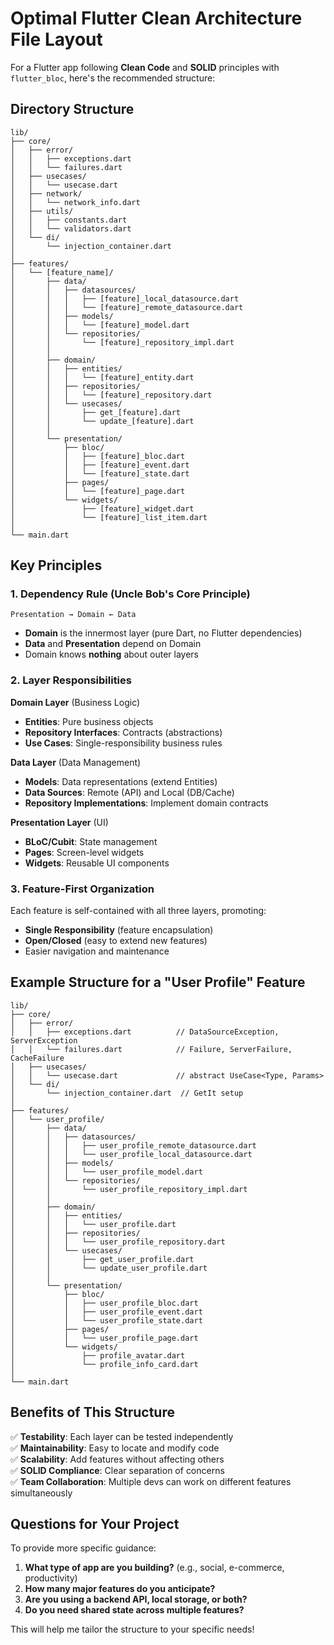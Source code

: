 # Optimal Flutter Clean Architecture File Layout

For a Flutter app following **Clean Code** and **SOLID** principles with `flutter_bloc`, here's the recommended structure:

## Directory Structure

```
lib/
├── core/
│   ├── error/
│   │   ├── exceptions.dart
│   │   └── failures.dart
│   ├── usecases/
│   │   └── usecase.dart
│   ├── network/
│   │   └── network_info.dart
│   ├── utils/
│   │   ├── constants.dart
│   │   └── validators.dart
│   └── di/
│       └── injection_container.dart
│
├── features/
│   └── [feature_name]/
│       ├── data/
│       │   ├── datasources/
│       │   │   ├── [feature]_local_datasource.dart
│       │   │   └── [feature]_remote_datasource.dart
│       │   ├── models/
│       │   │   └── [feature]_model.dart
│       │   └── repositories/
│       │       └── [feature]_repository_impl.dart
│       │
│       ├── domain/
│       │   ├── entities/
│       │   │   └── [feature]_entity.dart
│       │   ├── repositories/
│       │   │   └── [feature]_repository.dart
│       │   └── usecases/
│       │       ├── get_[feature].dart
│       │       └── update_[feature].dart
│       │
│       └── presentation/
│           ├── bloc/
│           │   ├── [feature]_bloc.dart
│           │   ├── [feature]_event.dart
│           │   └── [feature]_state.dart
│           ├── pages/
│           │   └── [feature]_page.dart
│           └── widgets/
│               ├── [feature]_widget.dart
│               └── [feature]_list_item.dart
│
└── main.dart
```

## Key Principles

### 1. **Dependency Rule** (Uncle Bob's Core Principle)
```
Presentation → Domain ← Data
```
- **Domain** is the innermost layer (pure Dart, no Flutter dependencies)
- **Data** and **Presentation** depend on Domain
- Domain knows **nothing** about outer layers

### 2. **Layer Responsibilities**

**Domain Layer** (Business Logic)
- **Entities**: Pure business objects
- **Repository Interfaces**: Contracts (abstractions)
- **Use Cases**: Single-responsibility business rules

**Data Layer** (Data Management)
- **Models**: Data representations (extend Entities)
- **Data Sources**: Remote (API) and Local (DB/Cache)
- **Repository Implementations**: Implement domain contracts

**Presentation Layer** (UI)
- **BLoC/Cubit**: State management
- **Pages**: Screen-level widgets
- **Widgets**: Reusable UI components

### 3. **Feature-First Organization**
Each feature is self-contained with all three layers, promoting:
- **Single Responsibility** (feature encapsulation)
- **Open/Closed** (easy to extend new features)
- Easier navigation and maintenance

## Example Structure for a "User Profile" Feature

```
lib/
├── core/
│   ├── error/
│   │   ├── exceptions.dart          // DataSourceException, ServerException
│   │   └── failures.dart            // Failure, ServerFailure, CacheFailure
│   ├── usecases/
│   │   └── usecase.dart             // abstract UseCase<Type, Params>
│   └── di/
│       └── injection_container.dart  // GetIt setup
│
├── features/
│   └── user_profile/
│       ├── data/
│       │   ├── datasources/
│       │   │   ├── user_profile_remote_datasource.dart
│       │   │   └── user_profile_local_datasource.dart
│       │   ├── models/
│       │   │   └── user_profile_model.dart
│       │   └── repositories/
│       │       └── user_profile_repository_impl.dart
│       │
│       ├── domain/
│       │   ├── entities/
│       │   │   └── user_profile.dart
│       │   ├── repositories/
│       │   │   └── user_profile_repository.dart
│       │   └── usecases/
│       │       ├── get_user_profile.dart
│       │       └── update_user_profile.dart
│       │
│       └── presentation/
│           ├── bloc/
│           │   ├── user_profile_bloc.dart
│           │   ├── user_profile_event.dart
│           │   └── user_profile_state.dart
│           ├── pages/
│           │   └── user_profile_page.dart
│           └── widgets/
│               ├── profile_avatar.dart
│               └── profile_info_card.dart
│
└── main.dart
```

## Benefits of This Structure

✅ **Testability**: Each layer can be tested independently  
✅ **Maintainability**: Easy to locate and modify code  
✅ **Scalability**: Add features without affecting others  
✅ **SOLID Compliance**: Clear separation of concerns  
✅ **Team Collaboration**: Multiple devs can work on different features simultaneously  

## Questions for Your Project

To provide more specific guidance:

1. **What type of app are you building?** (e.g., social, e-commerce, productivity)
2. **How many major features do you anticipate?**
3. **Are you using a backend API, local storage, or both?**
4. **Do you need shared state across multiple features?**

This will help me tailor the structure to your specific needs!